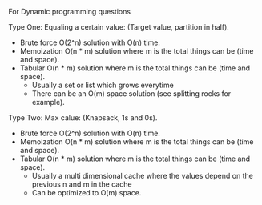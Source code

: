 For Dynamic programming questions

Type One: Equaling a certain value: (Target value, partition in half).

- Brute force O(2^n) solution with O(n) time.
- Memoization O(n \* m) solution where m is the total things can be (time and space).
- Tabular O(n \* m) solution where m is the total things can be (time and space).
  - Usually a set or list which grows everytime
  - There can be an O(m) space solution (see splitting rocks for example).

Type Two: Max calue: (Knapsack, 1s and 0s).

- Brute force O(2^n) solution with O(n) time.
- Memoization O(n \* m) solution where m is the total things can be (time and space).
- Tabular O(n \* m) solution where m is the total things can be (time and space).
  - Usually a multi dimensional cache where the values depend on the previous n and m in the cache
  - Can be optimized to O(m) space.
